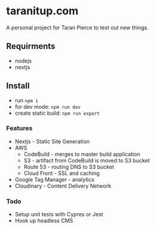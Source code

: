 # taranitup.com
A personal project for Taran Pierce to test out new things.

## Requirments
- nodejs
- nextjs

## Install
- run `npm i`
- for dev mode: `npm run dev`
- create static build: `npm run export`

### Features
- Nextjs - Static Site Generation
- AWS
  - CodeBuild - merges to master build application
  - S3 - artifact from CodeBuild is moved to S3 bucket
  - Route 53 - routing DNS to S3 bucket
  - Cloud Front - SSL and caching
- Google Tag Manager - analytics
- Cloudinary - Content Delivery Network

### Todo
- Setup unit tests with Cypres or Jest
- Hook up headless CMS
